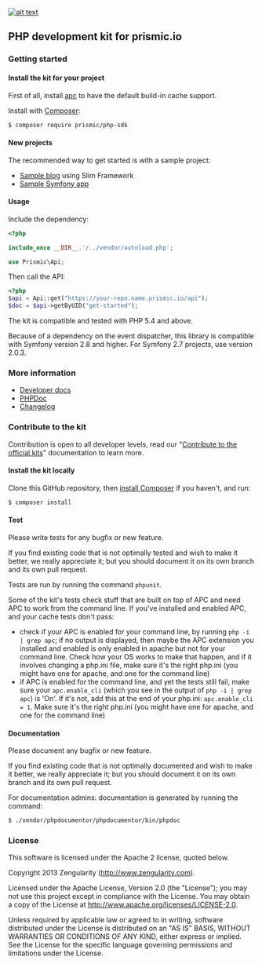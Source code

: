 [![alt text](https://travis-ci.org/prismicio/php-kit.png?branch=master "Travis build")](https://travis-ci.org/prismicio/php-kit)

## PHP development kit for prismic.io

### Getting started

#### Install the kit for your project

First of all, install [apc](http://www.php.net/manual/en/ref.apc.php) to have the default build-in cache support.

Install with [Composer](https://getcomposer.org/doc/00-intro.md):

```bash
$ composer require prismic/php-sdk
```

#### New projects

The recommended way to get started is with a sample project:

* [Sample blog](https://github.com/prismicio/php-websitestarter) using Slim Framework
* [Sample Symfony app](https://github.com/prismicio/php-symfony-starter)

#### Usage

Include the dependency:

```php
<?php

include_once __DIR__.'/../vendor/autoload.php';

use Prismic\Api;

```

Then call the API:

```php
<?php
$api = Api::get("https://your-repo.name.prismic.io/api");
$doc = $api->getByUID("get-started");
```

The kit is compatible and tested with PHP 5.4 and above.

Because of a dependency on the event dispatcher, this library is compatible with Symfony version 2.8 and higher.
For Symfony 2.7 projects, use version 2.0.3.

### More information

* [Developer docs](https://developers.prismic.io/)
* [PHPDoc](http://prismicio.github.io/php-kit/)
* [Changelog](https://github.com/prismicio/php-kit/releases)

### Contribute to the kit

Contribution is open to all developer levels, read our "[Contribute to the official kits](https://developers.prismic.io/documentation/UszOeAEAANUlwFpp/contribute-to-the-official-kits)" documentation to learn more.

#### Install the kit locally

Clone this GitHub repository, then [install Composer](https://getcomposer.org/doc/00-intro.md) if you haven't, and run:

```bash
$ composer install
```

#### Test

Please write tests for any bugfix or new feature.

If you find existing code that is not optimally tested and wish to make it better, we really appreciate it; but you should document it on its own branch and its own pull request.

Tests are run by running the command `phpunit`.

Some of the kit's tests check stuff that are built on top of APC and need APC to work from the command line. If you've installed and enabled APC, and your cache tests don't pass:
 * check if your APC is enabled for your command line, by running `php -i | grep apc`; if no output is displayed, then maybe the APC extension you installed and enabled is only enabled in apache but not for your command line. Check how your OS works to make that happen, and if it involves changing a php.ini file, make sure it's the right php.ini (you might have one for apache, and one for the command line)
 * if APC is enabled for the command line, and yet the tests still fail, make sure your `apc.enable_cli` (which you see in the output of  `php -i | grep apc`) is 'On'. If it's not, add this at the end of your php.ini: `apc.enable_cli = 1`. Make sure it's the right php.ini (you might have one for apache, and one for the command line)

#### Documentation

Please document any bugfix or new feature.

If you find existing code that is not optimally documented and wish to make it better, we really appreciate it; but you should document it on its own branch and its own pull request.

For documentation admins: documentation is generated by running the command:

```bash
$ ./vendor/phpdocumentor/phpdocumentor/bin/phpdoc
```

### License

This software is licensed under the Apache 2 license, quoted below.

Copyright 2013 Zengularity (http://www.zengularity.com).

Licensed under the Apache License, Version 2.0 (the "License"); you may not use this project except in compliance with the License. You may obtain a copy of the License at http://www.apache.org/licenses/LICENSE-2.0.

Unless required by applicable law or agreed to in writing, software distributed under the License is distributed on an "AS IS" BASIS, WITHOUT WARRANTIES OR CONDITIONS OF ANY KIND, either express or implied. See the License for the specific language governing permissions and limitations under the License.
